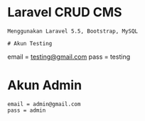 #  Laravel CRUD CMS
```
Menggunakan Laravel 5.5, Bootstrap, MySQL

# Akun Testing
```
email = testing@gmail.com
pass = testing

# Akun Admin
```
email = admin@gmail.com
pass = admin
